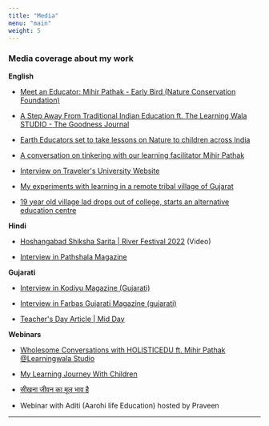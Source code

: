 ```yaml
---
title: "Media"
menu: "main"
weight: 5
---
```


### Media coverage about my work

**English**

*   [Meet an Educator: Mihir Pathak - Early Bird (Nature Conservation Foundation)](https://www.early-bird.in/meet-an-educator-mihir-pathak/)

*   [A Step Away From Traditional Indian Education ft. The Learning Wala STUDIO - The Goodness Journal](https://givingforgood.org/goodness-journal/a-step-away-from-traditional-indian-education-ft-the-learning-wala-studio)
    
*   [Earth Educators set to take lessons on Nature to children across India](https://www.thehindu.com/life-and-style/earth-educators-set-to-take-lessons-on-nature-to-children-across-india/article65714778.ece)
    
*   [A conversation on tinkering with our learning facilitator Mihir Pathak](https://unstructured.studio/blog/a-conversation-on-tinkering-with-learning-facilitator-mihir-pathak/)
    
*   [Interview on Traveler's University Website](https://www.travellersuniversity.org/post/learningwala-stories)
    
*   [My experiments with learning in a remote tribal village of Gujarat](https://yourstory.com/2017/03/experiments-with-learning-pindval/amp)
    
*   [19 year old village lad drops out of college, starts an alternative education centre](https://yourstory.com/2015/04/learnlabs-mihir-pathak/amp)
    

**Hindi**

*   [Hoshangabad Shiksha Sarita | River Festival 2022](https://www.youtube.com/watch?v=dIcF-JJy_kc) (Video)
    
*   [Interview in Pathshala Magazine](https://drive.google.com/file/d/1snATWfz1EiCxh6BckHzQ3oJkanmRq5iO/view) 
    

**Gujarati**

*   [Interview in Kodiyu Magazine (Gujarati)](https://drive.google.com/file/d/1x7BhVHsvHOjz9wJ1PyDcD0se1AOVytN6/view)
    
*   [Interview in Farbas Gujarati Magazine (gujarati)](https://drive.google.com/file/d/16ongEantEIbFePxYHJFVMnOrnY-OhXmb/view)
    
*   [Teacher's Day Article | Mid Day](https://epaper.gujaratimidday.com/ePaperImg/gmd_17072023/?src=direct#epaper_Mumbai/1)
    

**Webinars**

*   [Wholesome Conversations with HOLISTICEDU ft. Mihir Pathak @Learningwala Studio](https://www.youtube.com/watch?v=9BBotAhm160&t=88s) 
    
*   [My Learning Journey With Children](https://www.youtube.com/watch?v=PU9utQeq7QA)
    
*   [सीखना जीवन का मूल भाव है](https://fb.watch/ny21X26zlz/)

*   Webinar with Aditi (Aarohi life Education) hosted by Praveen 

-------
